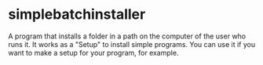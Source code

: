 # simplebatchinstaller
A program that installs a folder in a path on the computer of the user who runs it. It works as a "Setup" to install simple programs. You can use it if you want to make a setup for your program, for example.
